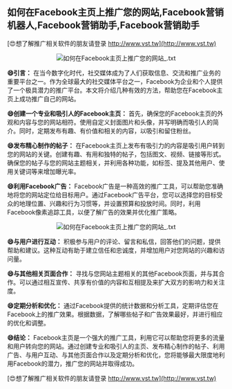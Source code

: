## **如何在Facebook主页上推广您的网站,Facebook营销机器人,Facebook营销助手,Facebook营销助手**

[😍想了解推广相关软件的朋友请登录 http://www.vst.tw](http://www.vst.tw)

 <center><img src="https://vst.tw/MP4/tuiguang/png/3.png" alt="如何在Facebook主页上推广您的网站_.txt"></center>

**😄引言：**
在当今数字化时代，社交媒体成为了人们获取信息、交流和推广业务的重要平台之一。作为全球最大的社交媒体平台之一，Facebook为企业和个人提供了一个极具潜力的推广平台。本文将介绍几种有效的方法，帮助您在Facebook主页上成功推广自己的网站。

**😄创建一个专业和吸引人的Facebook主页：**
首先，确保您的Facebook主页的外观和内容与您的网站相符。使用自定义封面图片和头像，并写明确而吸引人的简介。同时，定期发布有趣、有价值和相关的内容，以吸引和留住粉丝。

**😄发布精心制作的帖子：**
在Facebook主页上发布有吸引力的内容是吸引用户转到您的网站的关键。创建有趣、有用和独特的帖子，包括图文、视频、链接等形式。确保您的帖子与您的网站主题相关，并利用各种功能，如标签、提及其他用户、使用关键词等来增加曝光率。

**😄利用Facebook广告：**
Facebook广告是一种高效的推广工具，可以帮助您准确地将您的网站定位给目标用户。通过Facebook广告平台，您可以选择您的目标受众的地理位置、兴趣和行为习惯等，并设置预算和投放时间。同时，利用Facebook像素追踪工具，以便了解广告的效果并优化推广策略。

 <center><img src="https://vst.tw/MP4/tuiguang/png/2.png" alt="如何在Facebook主页上推广您的网站_.txt"></center>

**😄与用户进行互动：**
积极参与用户的评论、留言和私信，回答他们的问题，提供帮助和建议。这种互动有助于建立信任和忠诚度，并增加用户对您网站的兴趣和访问量。

**😄与其他相关页面合作：**
寻找与您网站主题相关的其他Facebook页面，并与其合作。可以通过相互宣传、共享有价值的内容和互相提及来扩大双方的影响力和关注度。

**😄定期分析和优化：**
通过Facebook提供的统计数据和分析工具，定期评估您在Facebook上的推广效果。根据数据，了解哪些帖子和广告效果最好，并进行相应的优化和调整。

**😄结论：**
Facebook主页是一个强大的推广工具，利用它可以帮助您将更多的流量和用户转向您的网站。通过创建专业和吸引人的主页、发布精心制作的帖子、利用广告、与用户互动、与其他页面合作以及定期分析和优化，您将能够最大限度地利用Facebook的潜力，推广您的网站并取得成功。

[😍想了解推广相关软件的朋友请登录 http://www.vst.tw](http://www.vst.tw)



